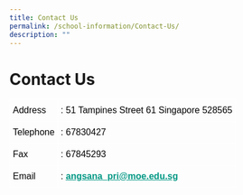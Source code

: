 ```yaml
---
title: Contact Us
permalink: /school-information/Contact-Us/
description: ""
---
```

Contact Us
==========

<style type="text/css">
.tg  {border-collapse:collapse;border-spacing:0;}
.tg td{border-color:black;border-style:solid;border-width:1px;font-family:Arial, sans-serif;font-size:14px;
  overflow:hidden;padding:10px 5px;word-break:normal;}
.tg th{border-color:black;border-style:solid;border-width:1px;font-family:Arial, sans-serif;font-size:14px;
  font-weight:normal;overflow:hidden;padding:10px 5px;word-break:normal;}
.tg .tg-czno{border-color:#ffffff;font-size:16px;text-align:left;vertical-align:top}
</style>
<table class="tg">
<thead>
  <tr>
    <th class="tg-czno"><span style="font-weight:400;color:#000">Address</span></th>
    <th class="tg-czno"><span style="font-weight:400;color:#000">: 51 Tampines Street 61 Singapore 528565</span></th>
  </tr>
</thead>
<tbody>
  <tr>
    <td class="tg-czno"><span style="font-weight:400;color:#000">Telephone</span></td>
    <td class="tg-czno"><span style="font-weight:400;color:#000">: 67830427</span></td>
  </tr>
  <tr>
    <td class="tg-czno"><span style="font-weight:400;color:#000">Fax</span></td>
    <td class="tg-czno"><span style="font-weight:400;color:#000">: 67845293</span></td>
  </tr>
  <tr>
    <td class="tg-czno"><span style="font-weight:400;color:#000">Email</span></td>
    <td class="tg-czno"><span style="font-weight:400;color:#000">:</span> <a href="mailto:angsana_pri@moe.edu.sg"><span style="font-weight:600;text-decoration:underline;color:#009783">angsana_pri@moe.edu.sg</span></a></td>
  </tr>
</tbody>
</table>